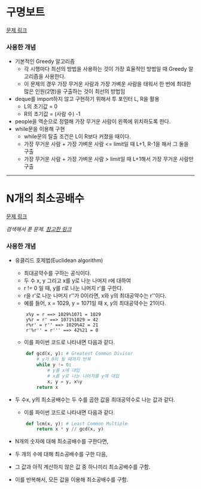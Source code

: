 # 구명보트
[문제 링크](https://school.programmers.co.kr/learn/courses/30/lessons/42885)

### 사용한 개념
- 기본적인 Greedy 알고리즘
    * 각 시행마다 최선의 방법을 사용하는 것이 가장 효율적인 방법일 때 Greedy 알고리즘을 사용한다.
    * 이 문제의 경우 가장 무거운 사람과 가장 가벼운 사람을 태워서 한 번에 최대한 많은 인원(2명)을 구출하는 것이 최선의 방법임
- deque를 import하지 않고 구현하기 위해서 투 포인터 L, R을 활용
    * L의 초기값 = 0
    * R의 초기값 = (사람 수) -1
- people을 역순으로 정렬해 가장 무거운 사람이 왼쪽에 위치하도록 한다.
- while문을 이용해 구현
    * while문의 탈출 조건은 L이 R보다 커졌을 때이다.
    * 가장 무거운 사람 + 가장 가벼운 사람 <= limit일 때 L+1, R-1을 해서 그 둘을 구출
    * 가장 무거운 사람 + 가장 가벼운 사람 > limit일 때 L+1해서 가장 무거운 사람만 구출

--- 

# N개의 최소공배수
[문제 링크](https://school.programmers.co.kr/learn/courses/30/lessons/12953)

<i>검색해서 푼 문제. [참고한 링크](https://brownbears.tistory.com/454) </i>

### 사용한 개념
- 유클리드 호제법(Euclidean algorithm)
    * 최대공약수를 구하는 공식이다.
    * 두 수 x, y 그리고 x를 y로 나눈 나머지 r에 대하여
    * r != 0 일 때, y를 r로 나눈 나머지 r'를 구한다.
    * r을 r'로 나눈 나머지 r''가 0이라면, x와 y의 최대공약수는 r''이다.
    * 예를 들어, x = 1029, y = 1071일 때 x, y의 최대공약수는 21이다.
    ```
        x%y = r ==> 1029%1071 = 1029
        y%r = r' ==> 1071%1029 = 42
        r%r' = r'' ==> 1029%42 = 21
        r'%r'' = r''' ==> 42%21 = 0   
    ```
    * 이를 파이썬 코드로 나타내면 다음과 같다.
    ```python
        def gcd(x, y): # Greatest Common Divisor
            # y가 0이 될 때까지 반복
            while y != 0:
                # y를 x에 대입
                # x를 y로 나눈 나머지를 y에 대입
                x, y = y, x%y
            return x
    ```
- 두 수x, y의 최소공배수는 두 수를 곱한 값을 최대공약수로 나눈 값과 같다. 
    * 이를 파이썬 코드로 나타내면 다음과 같다.
    ```python
        def lcm(x, y): # Least Common Multiple
            return x * y // gcd(x, y)
    ```

- N개의 숫자에 대해 최소공배수를 구한다면, 
- 두 개의 수에 대해 최소공배수를 구한 다음, 
- 그 값과 아직 계산하지 않은 값 중 하나끼리 최소공배수를 구함. 
- 이를 반복해서, 모든 값을 이용해 최소공배수를 구함.